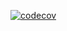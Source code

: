 [![codecov](https://codecov.io/gh/schulerj89/draftkings_php/branch/main/graph/badge.svg?token=XR7C566OYH)](https://codecov.io/gh/schulerj89/draftkings_php)
